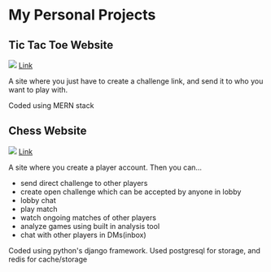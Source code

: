 <h1>My Personal Projects</h1>
<h2>Tic Tac Toe Website</h2>
<img src="https://user-images.githubusercontent.com/38991076/186277770-d04766d5-9cbd-4a04-a326-a47149472af1.gif">
<a href="https://tictactoe.kjworks.online/">Link</a>
<p>A site where you just have to create a challenge link, and send it to who you want to play with.</p>
<p>Coded using MERN stack</p>
<h2>Chess Website</h2>
<img src="https://user-images.githubusercontent.com/38991076/186280730-b3c6aa61-5e47-4434-a894-03cb9cf6e2dc.gif">
<a href="https://kjchess.xyz/">Link</a>
<p>A site where you create a player account. Then you can...</p>
<ul>
<li>send direct challenge to other players</li>
<li>create open challenge which can be accepted by anyone in lobby</li>
<li>lobby chat</li>
<li>play match</li>
<li>watch ongoing matches of other players</li>
<li>analyze games using built in analysis tool</li>
<li>chat with other players in DMs(inbox)</li>
</ul>
<p>Coded using python's django framework. Used postgresql for storage, and redis for cache/storage</p>
